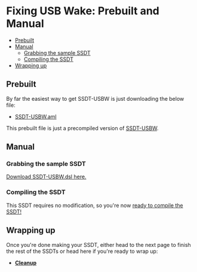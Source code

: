# Fixing USB Wake: Prebuilt and Manual

* [Prebuilt](#prebuilt)
* [Manual](#manual)
  * [Grabbing the sample SSDT](#grabbing-the-sample-ssdt)
  * [Compiling the SSDT](#compiling-the-ssdt)
* [Wrapping up](#wrapping-up)

## Prebuilt

By far the easiest way to get SSDT-USBW is just downloading the below file:

* [SSDT-USBW.aml](https://github.com/dortania/Getting-Started-With-ACPI/blob/master/extra-files/compiled/SSDT-USBW.aml)

This prebuilt file is just a precompiled version of [SSDT-USBW](https://raw.githubusercontent.com/osy/USBWakeFixup/master/SSDT-USBW.dsl).

## Manual

### Grabbing the sample SSDT

[Download SSDT-USBW.dsl here.](https://raw.githubusercontent.com/osy/USBWakeFixup/master/SSDT-USBW.dsl)

### Compiling the SSDT

This SSDT requires no modification, so you're now [ready to compile the SSDT!](/Manual/compile.md)

## Wrapping up

Once you're done making your SSDT, either head to the next page to finish the rest of the SSDTs or head here if you're ready to wrap up:

* [**Cleanup**](/cleanup.md)
